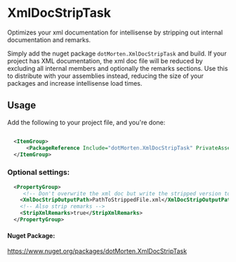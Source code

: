 # XmlDocStripTask
Optimizes your xml documentation for intellisense by stripping out internal documentation and remarks.

Simply add the nuget package `dotMorten.XmlDocStripTask` and build. If your project has XML documentation, the xml doc file will be reduced by excluding all internal members and optionally the remarks sections. Use this to distribute with your assemblies instead, reducing the size of your packages and increase intellisense load times.

## Usage

Add the following to your project file, and you're done:
```xml

  <ItemGroup>
      <PackageReference Include="dotMorten.XmlDocStripTask" PrivateAssets="all" Version="1.1.0" />
  </ItemGroup>
```

### Optional settings:
```xml
  <PropertyGroup>
     <!-- Don't overwrite the xml doc but write the stripped version to a different file -->
    <XmlDocStripOutputPath>PathToStrippedFile.xml</XmlDocStripOutputPath>
    <!-- Also strip remarks -->
    <StripXmlRemarks>true</StripXmlRemarks>
  </PropertyGroup>
```

#### Nuget Package:

https://www.nuget.org/packages/dotMorten.XmlDocStripTask
